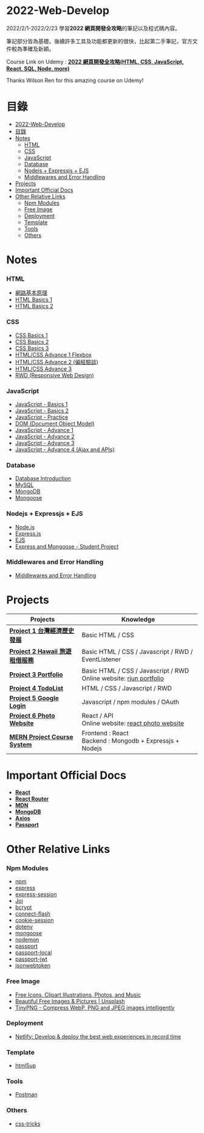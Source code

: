 # 2022-Web-Develop

2022/2/1-2022/2/23 學習**2022 網頁開發全攻略**的筆記以及程式碼內容。

筆記部分皆為基礎。後續許多工具及功能都更新的很快，比起第二手筆記，官方文件較為準確及新穎。

Course Link on Udemy : [**2022 網頁開發全攻略(HTML, CSS, JavaScript, React, SQL, Node, more)**](https://www.udemy.com/course/html5-css3-z/)

Thanks Wilson Ren for this amazing course on Udemy!

# 目錄

- [2022-Web-Develop](#2022-web-develop)
- [目錄](#目錄)
- [Notes](#notes)
    - [HTML](#html)
    - [CSS](#css)
    - [JavaScript](#javascript)
    - [Database](#database)
    - [Nodejs + Expressjs + EJS](#nodejs--expressjs--ejs)
    - [Middlewares and Error Handling](#middlewares-and-error-handling)
- [Projects](#projects)
- [Important Official Docs](#important-official-docs)
- [Other Relative Links](#other-relative-links)
    - [Npm Modules](#npm-modules)
    - [Free Image](#free-image)
    - [Deployment](#deployment)
    - [Template](#template)
    - [Tools](#tools)
    - [Others](#others)

# Notes

### HTML

- [網路基本原理](./notes/html/html-docs/Network-Basics.md)
- [HTML Basics 1](./notes/html/html-docs/HTML-Basics1.md)
- [HTML Basics 2](./notes/html/html-docs/HTML-Basics2.md)

### CSS

- [CSS Basics 1](./notes/css/css-docs/CSS-Basics1.md)
- [CSS Basics 2](./notes/css/css-docs/CSS-Basics2.md)
- [CSS Basics 3](./notes/css/css-docs/CSS-Basics3.md)
- [HTML/CSS Advance 1 Flexbox](./notes/css/css-docs/HTML_CSS-Advance1-Flexbox.md)
- [HTML/CSS Advance 2 (偏經驗談)](./notes/css/css-docs/HTML_CSS-Advance2.md)
- [HTML/CSS Advance 3](./notes/css/css-docs/HTML_CSS-Advance3.md)
- [RWD (Responsive Web Design)](./notes/css/css-docs/RWD.md)

### JavaScript

- [JavaScript - Basics 1](./notes/javascript/javascript-docs/JavaScript-Basics1.md)
- [JavaScript - Basics 2](./notes/javascript/javascript-docs/JavaScript-Basics2.md)
- [JavaScript - Practice](./notes/javascript/javascript-docs/JavaScript-Practice.md)
- [DOM (Document Object Model)](./notes/javascript/javascript-docs/DOM.md)
- [JavaScript - Advance 1](./notes/javascript/javascript-docs/JavaScript-Advance1.md)
- [JavaScript - Advance 2](./notes/javascript/javascript-docs/JavaScript-Advance2.md)
- [JavaScript - Advance 3](./notes/javascript/javascript-docs/JavaScript-Advance3.md)
- [JavaScript - Advance 4 (Ajax and APIs)](./notes/javascript/javascript-docs/JavaScript-Advance4_Ajax_and_APIs.md)

### Database

- [Database Introduction](./notes/database/README.md)
- [MySQL](./notes/database/database-docs/MySQL.md)
- [MongoDB](./notes/database/database-docs/MongoDB.md)
- [Mongoose](./notes/database/database-docs/MongoDB.md)

### Nodejs + Expressjs + EJS

- [Node.js](https://github.com/xxrjun/2022-Web-Develop/blob/main/notes/nodejs_expressjs_ejs/Nodejs/nodejs.md)
- [Express.js](https://github.com/xxrjun/2022-Web-Develop/blob/main/notes/nodejs_expressjs_ejs/Nodejs/expressjs.md)
- [EJS](https://github.com/xxrjun/2022-Web-Develop/blob/main/notes/nodejs_expressjs_ejs/Nodejs/ejs.md)
- [Express and Mongoose - Student Project](https://github.com/xxrjun/2022-Web-Develop/blob/main/notes/nodejs_expressjs_ejs/Nodejs/express_and_mongoose_student_project.md)

### Middlewares and Error Handling

- [Middlewares and Error Handling](https://github.com/xxrjun/2022-Web-Develop/tree/main/notes/middlewares_and_error_handling)

# Projects

| Projects                                                                                                                                                                     | Knowledge                                                                                                       |
| ---------------------------------------------------------------------------------------------------------------------------------------------------------------------------- | --------------------------------------------------------------------------------------------------------------- |
| [**Project 1 台灣經濟歷史發展**](https://github.com/xxrjun/2022-web-development/tree/main/project1-%E5%8F%B0%E7%81%A3%E7%B6%93%E6%BF%9F%E6%AD%B7%E5%8F%B2%E7%99%BC%E5%B1%95) | Basic HTML / CSS                                                                                                |
| [**Project 2 Hawaii 旅遊租借服務**](https://github.com/xxrjun/2022-web-development/tree/main/project2-hawaii%E6%97%85%E9%81%8A%E7%A7%9F%E5%80%9F%E6%9C%8D%E5%8B%99)          | Basic HTML / CSS / Javascript / RWD / EventListener                                                             |
| [**Project 3 Portfolio**](https://github.com/xxrjun/2022-web-development/tree/main/project3-portfolio)                                                                       | Basic HTML / CSS / Javascript / RWD </br> Online website: [rjun portfolio](https://rjun-portfolio.netlify.app/) |
| [**Project 4 TodoList**](https://github.com/xxrjun/2022-web-development/tree/main/project4-todoList)                                                                         | HTML / CSS / Javascript / RWD                                                                                   |
| [**Project 5 Google Login**](https://github.com/xxrjun/2022-web-development/tree/main/project5-google-login)                                                                 | Javascript / npm modules / OAuth                                                                                |
| [**Project 6 Photo Website**](https://github.com/xxrjun/react-photo-website-infinite-scroll)                                                                                 | React / API </br> Online website: [react photo website](https://xxrjun.github.io/react-photo-website/)          |
| [**MERN Project Course System**](https://github.com/xxrjun/MERN-Project-Course-System)                                                                                       | Frontend : React </br> Backend : Mongodb + Expressjs + Nodejs                                                   |

# Important Official Docs

- [**React**](https://reactjs.org/)
- [**React Router**](https://reactrouter.com/docs/en/v6)
- [**MDN**](https://developer.mozilla.org/zh-TW/)
- [**MongoDB**](https://docs.mongodb.com/)
- [**Axios**](https://axios-http.com/docs/intro)
- [**Passport**](https://www.passportjs.org/docs/)

# Other Relative Links

### Npm Modules

- [npm](https://www.npmjs.com/)
- [express](https://www.npmjs.com/package/express)
- [express-session](https://www.npmjs.com/package/express-session)
- [Joi](https://joi.dev/api/?v=17.6.0)
- [bcrypt](https://www.npmjs.com/package/bcrypt)
- [connect-flash](https://www.npmjs.com/package/connect-flash)
- [cookie-session](https://www.npmjs.com/package/cookie-session)
- [dotenv](https://www.npmjs.com/package/dotenv)
- [mongoose](https://www.npmjs.com/package/mongoose)
- [nodemon](https://www.npmjs.com/package/nodemon)
- [passport](https://www.npmjs.com/package/passport)
- [passport-local](https://www.npmjs.com/package/passport-local)
- [passport-jwt](https://www.npmjs.com/package/passport-jwt)
- [jsonwebtoken](https://www.npmjs.com/package/jsonwebtoken)

### Free Image

- [Free Icons, Clipart Illustrations, Photos, and Music](https://icons8.com/)
- [Beautiful Free Images & Pictures | Unsplash](https://unsplash.com/)
- [TinyPNG - Compress WebP, PNG and JPEG images intelligently](https://tinypng.com/)

### Deployment

- [Netlify: Develop & deploy the best web experiences in record time](https://www.netlify.com/)

### Template

- [html5up](https://html5up.net/)

### Tools

- [Postman](https://www.postman.com/)

### Others

- [css-tricks](https://css-tricks.com/)
